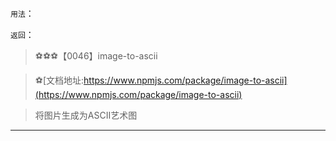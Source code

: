 ####

> 

```用法```：

```返回```：



>⚽⚽⚽【0046】image-to-ascii

>⚽[文档地址:https://www.npmjs.com/package/image-to-ascii](https://www.npmjs.com/package/image-to-ascii)

>将图片生成为ASCII艺术图

---------
